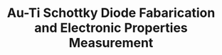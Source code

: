 ---
style: style4
image_path: images/graphs.jpeg
link_path: portfolio_posts/schottky.html 
title: Au-Ti Schottky Diode Fabarication and Electronic Properties Measurement
caption: Fabricated a gold-titanium junction and measured current versus voltage and temperature values to experimentally verify Schottky barrier behavior and measure barrier height
---
